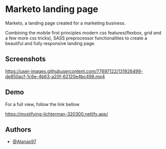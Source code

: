 
# Marketo landing page

Marketo, a landing page created for a marketing business. 

Combining the mobile first principles 
modern css features(flexbox, grid and a few more css tricks), SASS preprocessor functionalities to create a beautiful and fully responsive landing page.


## Screenshots


https://user-images.githubusercontent.com/77697122/131926499-de850acf-1c6e-4b63-a20f-62120e4bc498.mp4


  
## Demo
For a full view, follow the link bellow

https://mystifying-lichterman-320300.netlify.app/

  
## Authors

- [@Atanas97](https://www.github.com/Atanas97)

  
